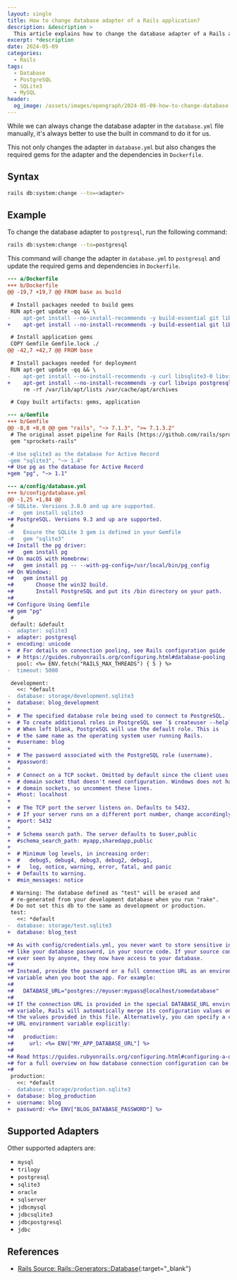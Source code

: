 ```yaml
---
layout: single
title: How to change database adapter of a Rails application?
description: &description >
  This article explains how to change the database adapter of a Rails application with a single command.
excerpt: *description
date: 2024-05-09
categories:
  - Rails
tags:
  - Database
  - PostgreSQL
  - SQLite3
  - MySQL
header:
  og_image: /assets/images/opengraph/2024-05-09-how-to-change-database-adapter-of-a-rails-application.png
---
```


While we can always change the database adapter in the `database.yml` file manually,
it's always better to use the built in command to do it for us.

This not only changes the adapter in `database.yml` but also changes the required gems for the adapter and the dependencies in `Dockerfile`.

## Syntax

```bash
rails db:system:change --to=<adapter>
```

## Example

To change the database adapter to `postgresql`, run the following command:

```bash
rails db:system:change --to=postgresql
```

This command will change the adapter in `database.yml` to `postgresql` and update the required gems and dependencies in `Dockerfile`.

```diff
--- a/Dockerfile
+++ b/Dockerfile
@@ -19,7 +19,7 @@ FROM base as build

 # Install packages needed to build gems
 RUN apt-get update -qq && \
-    apt-get install --no-install-recommends -y build-essential git libvips pkg-config
+    apt-get install --no-install-recommends -y build-essential git libpq-dev libvips pkg-config

 # Install application gems
 COPY Gemfile Gemfile.lock ./
@@ -42,7 +42,7 @@ FROM base

 # Install packages needed for deployment
 RUN apt-get update -qq && \
-    apt-get install --no-install-recommends -y curl libsqlite3-0 libvips && \
+    apt-get install --no-install-recommends -y curl libvips postgresql-client && \
     rm -rf /var/lib/apt/lists /var/cache/apt/archives

 # Copy built artifacts: gems, application
```

```diff
--- a/Gemfile
+++ b/Gemfile
@@ -8,8 +8,8 @@ gem "rails", "~> 7.1.3", ">= 7.1.3.2"
 # The original asset pipeline for Rails [https://github.com/rails/sprockets-rails]
 gem "sprockets-rails"

-# Use sqlite3 as the database for Active Record
-gem "sqlite3", "~> 1.4"
+# Use pg as the database for Active Record
+gem "pg", "~> 1.1"
```

```diff
--- a/config/database.yml
+++ b/config/database.yml
@@ -1,25 +1,84 @@
-# SQLite. Versions 3.8.0 and up are supported.
-#   gem install sqlite3
+# PostgreSQL. Versions 9.3 and up are supported.
 #
-#   Ensure the SQLite 3 gem is defined in your Gemfile
-#   gem "sqlite3"
+# Install the pg driver:
+#   gem install pg
+# On macOS with Homebrew:
+#   gem install pg -- --with-pg-config=/usr/local/bin/pg_config
+# On Windows:
+#   gem install pg
+#       Choose the win32 build.
+#       Install PostgreSQL and put its /bin directory on your path.
+#
+# Configure Using Gemfile
+# gem "pg"
 #
 default: &default
-  adapter: sqlite3
+  adapter: postgresql
+  encoding: unicode
+  # For details on connection pooling, see Rails configuration guide
+  # https://guides.rubyonrails.org/configuring.html#database-pooling
   pool: <%= ENV.fetch("RAILS_MAX_THREADS") { 5 } %>
-  timeout: 5000

 development:
   <<: *default
-  database: storage/development.sqlite3
+  database: blog_development
+
+  # The specified database role being used to connect to PostgreSQL.
+  # To create additional roles in PostgreSQL see `$ createuser --help`.
+  # When left blank, PostgreSQL will use the default role. This is
+  # the same name as the operating system user running Rails.
+  #username: blog
+
+  # The password associated with the PostgreSQL role (username).
+  #password:
+
+  # Connect on a TCP socket. Omitted by default since the client uses a
+  # domain socket that doesn't need configuration. Windows does not have
+  # domain sockets, so uncomment these lines.
+  #host: localhost
+
+  # The TCP port the server listens on. Defaults to 5432.
+  # If your server runs on a different port number, change accordingly.
+  #port: 5432
+
+  # Schema search path. The server defaults to $user,public
+  #schema_search_path: myapp,sharedapp,public
+
+  # Minimum log levels, in increasing order:
+  #   debug5, debug4, debug3, debug2, debug1,
+  #   log, notice, warning, error, fatal, and panic
+  # Defaults to warning.
+  #min_messages: notice

 # Warning: The database defined as "test" will be erased and
 # re-generated from your development database when you run "rake".
 # Do not set this db to the same as development or production.
 test:
   <<: *default
-  database: storage/test.sqlite3
+  database: blog_test

+# As with config/credentials.yml, you never want to store sensitive information,
+# like your database password, in your source code. If your source code is
+# ever seen by anyone, they now have access to your database.
+#
+# Instead, provide the password or a full connection URL as an environment
+# variable when you boot the app. For example:
+#
+#   DATABASE_URL="postgres://myuser:mypass@localhost/somedatabase"
+#
+# If the connection URL is provided in the special DATABASE_URL environment
+# variable, Rails will automatically merge its configuration values on top of
+# the values provided in this file. Alternatively, you can specify a connection
+# URL environment variable explicitly:
+#
+#   production:
+#     url: <%= ENV["MY_APP_DATABASE_URL"] %>
+#
+# Read https://guides.rubyonrails.org/configuring.html#configuring-a-database
+# for a full overview on how database connection configuration can be specified.
+#
 production:
   <<: *default
-  database: storage/production.sqlite3
+  database: blog_production
+  username: blog
+  password: <%= ENV["BLOG_DATABASE_PASSWORD"] %>
```

## Supported Adapters

Other supported adapters are:

- `mysql`
- `trilogy`
- `postgresql`
- `sqlite3`
- `oracle`
- `sqlserver`
- `jdbcmysql`
- `jdbcsqlite3`
- `jdbcpostgresql`
- `jdbc`

## References

- [Rails Source: Rails::Generators::Database](https://github.com/rails/rails/blob/25f22503af6d9fa4fc52fd39142b9b10b73cbfda/railties/lib/rails/generators/database.rb){:target="_blank"}
